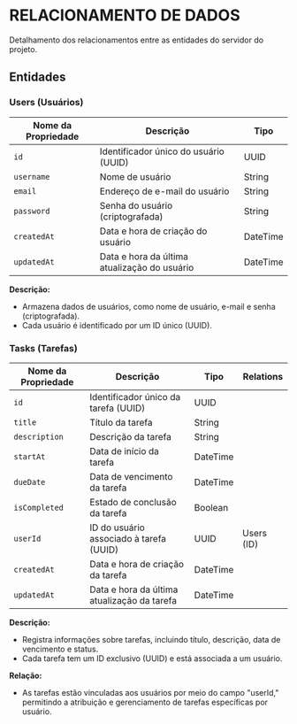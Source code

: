 # RELACIONAMENTO DE DADOS

Detalhamento dos relacionamentos entre as entidades do servidor do projeto.

## Entidades

### Users (Usuários)

| Nome da Propriedade | Descrição                                    | Tipo     |
| ------------------- | -------------------------------------------- | -------- |
| `id`                | Identificador único do usuário (UUID)        | UUID     |
| `username`          | Nome de usuário                              | String   |
| `email`             | Endereço de e-mail do usuário                | String   |
| `password`          | Senha do usuário (criptografada)             | String   |
| `createdAt`         | Data e hora de criação do usuário            | DateTime |
| `updatedAt`         | Data e hora da última atualização do usuário | DateTime |

**Descrição:**

-   Armazena dados de usuários, como nome de usuário, e-mail e senha (criptografada).
-   Cada usuário é identificado por um ID único (UUID).

### Tasks (Tarefas)

| Nome da Propriedade | Descrição                                   | Tipo     | Relations  |
| ------------------- | ------------------------------------------- | -------- | ---------- |
| `id`                | Identificador único da tarefa (UUID)        | UUID     |            |
| `title`             | Título da tarefa                            | String   |            |
| `description`       | Descrição da tarefa                         | String   |            |
| `startAt`           | Data de início da tarefa                    | DateTime |            |
| `dueDate`           | Data de vencimento da tarefa                | DateTime |            |
| `isCompleted`       | Estado de conclusão da tarefa               | Boolean  |            |
| `userId`            | ID do usuário associado à tarefa (UUID)     | UUID     | Users (ID) |
| `createdAt`         | Data e hora de criação da tarefa            | DateTime |            |
| `updatedAt`         | Data e hora da última atualização da tarefa | DateTime |            |

**Descrição:**

-   Registra informações sobre tarefas, incluindo título, descrição, data de vencimento e status.
-   Cada tarefa tem um ID exclusivo (UUID) e está associada a um usuário.

**Relação:**

-   As tarefas estão vinculadas aos usuários por meio do campo "userId," permitindo a atribuição e gerenciamento de tarefas específicas por usuário.
